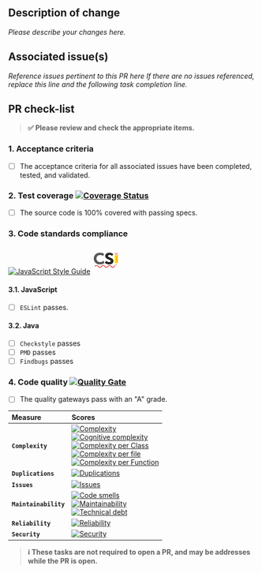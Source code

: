 ## Description of change

_Please describe your changes here._

## Associated issue(s)

_Reference issues pertinent to this PR here If there are no issues referenced,
replace this line and the following task completion line._

## PR check-list
> **:white_check_mark: Please review and check the appropriate items.**

### 1. Acceptance criteria

- [ ] The acceptance criteria for all associated issues have been completed, tested, and validated.

### 2. **Test coverage** [![Coverage Status][sonar-coverage-img]][sonar-coverage-url]

- [ ] The source code is 100% covered with passing specs.

### 3. Code standards compliance
[![JavaScript Style Guide](https://cdn.rawgit.com/feross/standard/master/badge.svg)](https://github.com/feross/standard) [![Google Checkstyle Docs][checkstyle-image]][checkstyle-google-url]

#### 3.1. JavaScript

- [ ] `ESLint` passes.

#### 3.2. Java

- [ ] `Checkstyle` passes
- [ ] `PMD` passes
- [ ] `Findbugs` passes

### 4. Code quality [![Quality Gate][sonar-gate-img]][sonar-gate-url]

- [ ] The quality gateways pass with an "A" grade.

| Measure               | Scores                                                                                                                                                                                                        |
|:--------------------- |:------------------------------------------------------------------------------------------------------------------------------------------------------------------------------------------------------------- |
| **`Complexity`**      | [![Complexity][sonar-complexity-img]][sonar-complexity-url]<br>[![Cognitive complexity][sonar-cognitive-img]][sonar-cognitive-url]<br>[![Complexity per Class][sonar-complexity-class-img]][sonar-complexity-class-img]<br>[![Complexity per file][sonar-complexity-file-img]][sonar-complexity-file-img]            <br>[![Complexity per Function][sonar-complexity-function-img]][sonar-complexity-function-url]                                                              |
| **`Duplications`**    | [![Duplications][sonar-duplications-img]][sonar-duplications-url]                                                                                                                                             |
| **`Issues`**          | [![Issues][sonar-issues-img]][sonar-issues-url]                                                                                                                                                               |
| **`Maintainability`** | [![Code smells][sonar-code-smells-img]][sonar-code-smells-url]<br>[![Maintainability][sonar-maintainability-img]][sonar-maintainability-url]<br>[![Technical debt][sonar-tech-debt-img]][sonar-tech-debt-url] |
| **`Reliability`**     | [![Reliability][sonar-reliability-img]][sonar-reliability-url]                                                                                                                                                |
| **`Security`**        | [![Security][sonar-security-img]][sonar-security-url]                                                                                                                                                         |

> **:information_source: These tasks are not required to open a PR, and may be addresses while the PR is open.**

[checkstyle-google-url]: http://checkstyle.sourceforge.net/google_style.html
[checkstyle-image]: ../docs/img/icon-checkstyle.png
[coveralls-img]: https://coveralls.io/repos/github/gregswindle/mvn-spring-boot-thymeleaf-nodejs/badge.svg
[coveralls-url]: https://coveralls.io/github/gregswindle/mvn-spring-boot-thymeleaf-nodejs
[sonar-code-smells-img]: http://sonarcloud.io/api/badges/measure?key=gregswindle-github&metric=code_smells
[sonar-code-smells-url]: https://sonarcloud.io/component_measures/metric/code_smells/list?id=gregswindle-github&metric=code_smells
[sonar-cognitive-img]: http://sonarcloud.io/api/badges/measure?key=gregswindle-github&metric=cognitive_complexity
[sonar-cognitive-url]: https://sonarcloud.io/component_measures/metric/cognitive_complexity/list?id=gregswindle-github&metric=cognitive_complexity
[sonar-complexity-class-img]: http://sonarcloud.io/api/badges/measure?key=gregswindle-github&metric=class_complexity
[sonar-complexity-class-url]: https://sonarcloud.io/component_measures?id=gregswindle-github&metric=class_complexity
[sonar-complexity-file-img]: http://sonarcloud.io/api/badges/measure?key=gregswindle-github&metric=file_complexity
[sonar-complexity-file-url]: https://sonarcloud.io/component_measures?id=gregswindle-github&metric=file_complexity
[sonar-complexity-function-img]: http://sonarcloud.io/api/badges/measure?key=gregswindle-github&metric=function_complexity
[sonar-complexity-function-url]: https://sonarcloud.io/component_measures?id=gregswindle-github&metric=function_complexity
[sonar-complexity-img]: http://sonarcloud.io/api/badges/measure?key=gregswindle-github&metric=complexity
[sonar-complexity-url]: https://sonarcloud.io/component_measures?id=gregswindle-github&metric=complexity
[sonar-coverage-img]: http://sonarcloud.io/api/badges/measure?key=gregswindle-github&metric=coverage
[sonar-coverage-url]: https://sonarcloud.io/component_measures?id=gregswindle-github&metric=coverage
[sonar-duplications-img]: http://sonarcloud.io/api/badges/measure?key=gregswindle-github&metric=duplicated_line_density
[sonar-duplications-url]: https://sonarcloud.io/component_measures?id=gregswindle-github&metric=duplicated_lines_density
[sonar-gate-img]: http://sonarcloud.io/api/badges/gate?key=gregswindle-github
[sonar-gate-url]: https://sonarcloud.io/dashboard?id=gregswindle-github
[sonar-issues-img]: http://sonarcloud.io/api/badges/measure?key=gregswindle-github&metric=blocker_violations
[sonar-issues-url]: https://sonarcloud.io/component_measures?id=gregswindle-github&metric=violations
[sonar-maintainability-img]: http://sonarcloud.io/api/badges/measure?key=gregswindle-github&metric=new_maintainability_rating
[sonar-maintainability-url]: https://sonarcloud.io/component_measures?id=gregswindle-github&metric=new_maintainability_rating
[sonar-reliability-img]: http://sonarcloud.io/api/badges/measure?key=gregswindle-github&metric=new_reliability_rating
[sonar-reliability-url]: https://sonarcloud.io/component_measures?id=gregswindle-github&metric=new_reliability_rating
[sonar-security-img]: http://sonarcloud.io/api/badges/measure?key=gregswindle-github&metric=vulnerabilities
[sonar-security-url]: https://sonarcloud.io/component_measures?id=gregswindle-github&metric=vulnerabilities
[sonar-tech-debt-img]:  https://sonarcloud.io/api/badges/measure?key=gregswindle-github&metric=sqale_debt_ratio
[sonar-tech-debt-url]: https://sonarcloud.io/component_measures/metric/sqale_index/list?id=gregswindle-github&metric=sqale_debt_ratio
